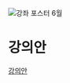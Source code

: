 
![강좌 포스터 6월](https://drive.google.com/uc?id=1_zVXjz12NFYgJJI1IikL_Dhj-eEs2RIr)

# 강의안
[강의안](https://drive.google.com/open?id=1bniSKPrd4x5bXbnxrQs1oJnDQMFjtC8y)
